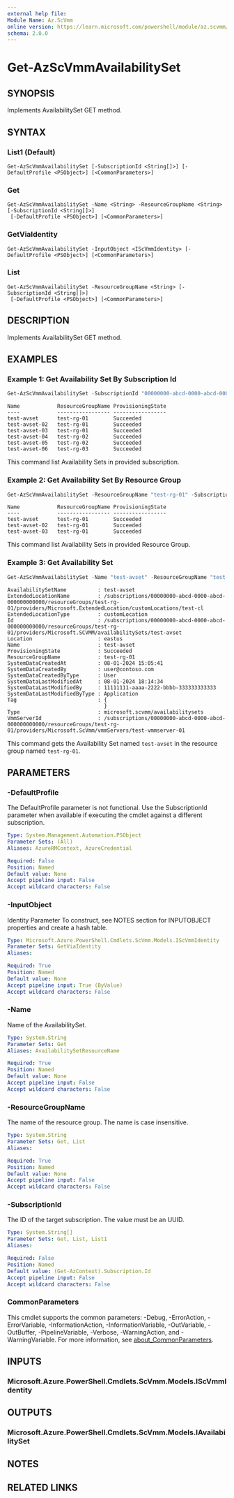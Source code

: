 ```yaml
---
external help file:
Module Name: Az.ScVmm
online version: https://learn.microsoft.com/powershell/module/az.scvmm/get-azscvmmavailabilityset
schema: 2.0.0
---
```


# Get-AzScVmmAvailabilitySet

## SYNOPSIS
Implements AvailabilitySet GET method.

## SYNTAX

### List1 (Default)
```
Get-AzScVmmAvailabilitySet [-SubscriptionId <String[]>] [-DefaultProfile <PSObject>] [<CommonParameters>]
```

### Get
```
Get-AzScVmmAvailabilitySet -Name <String> -ResourceGroupName <String> [-SubscriptionId <String[]>]
 [-DefaultProfile <PSObject>] [<CommonParameters>]
```

### GetViaIdentity
```
Get-AzScVmmAvailabilitySet -InputObject <IScVmmIdentity> [-DefaultProfile <PSObject>] [<CommonParameters>]
```

### List
```
Get-AzScVmmAvailabilitySet -ResourceGroupName <String> [-SubscriptionId <String[]>]
 [-DefaultProfile <PSObject>] [<CommonParameters>]
```

## DESCRIPTION
Implements AvailabilitySet GET method.

## EXAMPLES

### Example 1: Get Availability Set By Subscription Id
```powershell
Get-AzScVmmAvailabilitySet -SubscriptionId "00000000-abcd-0000-abcd-000000000000"
```

```output
Name            ResourceGroupName ProvisioningState
----            ----------------- -----------------
test-avset      test-rg-01        Succeeded
test-avset-02   test-rg-01        Succeeded
test-avset-03   test-rg-01        Succeeded
test-avset-04   test-rg-02        Succeeded
test-avset-05   test-rg-02        Succeeded
test-avset-06   test-rg-03        Succeeded
```

This command list Availability Sets in provided subscription.

### Example 2: Get Availability Set By Resource Group
```powershell
Get-AzScVmmAvailabilitySet -ResourceGroupName "test-rg-01" -SubscriptionId "00000000-abcd-0000-abcd-000000000000"
```

```output
Name            ResourceGroupName ProvisioningState
----            ----------------- -----------------
test-avset      test-rg-01        Succeeded
test-avset-02   test-rg-01        Succeeded
test-avset-03   test-rg-01        Succeeded
```

This command list Availability Sets in provided Resource Group.

### Example 3: Get Availability Set
```powershell
Get-AzScVmmAvailabilitySet -Name "test-avset" -ResourceGroupName "test-rg-01" -SubscriptionId "00000000-abcd-0000-abcd-000000000000"
```

```output
AvailabilitySetName          : test-avset
ExtendedLocationName         : /subscriptions/00000000-abcd-0000-abcd-000000000000/resourceGroups/test-rg-01/providers/Microsoft.ExtendedLocation/customLocations/test-cl
ExtendedLocationType         : customLocation
Id                           : /subscriptions/00000000-abcd-0000-abcd-000000000000/resourceGroups/test-rg-01/providers/Microsoft.SCVMM/availabilitySets/test-avset
Location                     : eastus
Name                         : test-avset
ProvisioningState            : Succeeded
ResourceGroupName            : test-rg-01
SystemDataCreatedAt          : 08-01-2024 15:05:41
SystemDataCreatedBy          : user@contoso.com
SystemDataCreatedByType      : User
SystemDataLastModifiedAt     : 08-01-2024 18:14:34
SystemDataLastModifiedBy     : 11111111-aaaa-2222-bbbb-333333333333
SystemDataLastModifiedByType : Application
Tag                          : {
                               }
Type                         : microsoft.scvmm/availabilitysets
VmmServerId                  : /subscriptions/00000000-abcd-0000-abcd-000000000000/resourceGroups/test-rg-01/providers/Microsoft.ScVmm/vmmServers/test-vmmserver-01
```

This command gets the Availability Set named `test-avset` in the resource group named `test-rg-01`.

## PARAMETERS

### -DefaultProfile
The DefaultProfile parameter is not functional.
Use the SubscriptionId parameter when available if executing the cmdlet against a different subscription.

```yaml
Type: System.Management.Automation.PSObject
Parameter Sets: (All)
Aliases: AzureRMContext, AzureCredential

Required: False
Position: Named
Default value: None
Accept pipeline input: False
Accept wildcard characters: False
```

### -InputObject
Identity Parameter
To construct, see NOTES section for INPUTOBJECT properties and create a hash table.

```yaml
Type: Microsoft.Azure.PowerShell.Cmdlets.ScVmm.Models.IScVmmIdentity
Parameter Sets: GetViaIdentity
Aliases:

Required: True
Position: Named
Default value: None
Accept pipeline input: True (ByValue)
Accept wildcard characters: False
```

### -Name
Name of the AvailabilitySet.

```yaml
Type: System.String
Parameter Sets: Get
Aliases: AvailabilitySetResourceName

Required: True
Position: Named
Default value: None
Accept pipeline input: False
Accept wildcard characters: False
```

### -ResourceGroupName
The name of the resource group.
The name is case insensitive.

```yaml
Type: System.String
Parameter Sets: Get, List
Aliases:

Required: True
Position: Named
Default value: None
Accept pipeline input: False
Accept wildcard characters: False
```

### -SubscriptionId
The ID of the target subscription.
The value must be an UUID.

```yaml
Type: System.String[]
Parameter Sets: Get, List, List1
Aliases:

Required: False
Position: Named
Default value: (Get-AzContext).Subscription.Id
Accept pipeline input: False
Accept wildcard characters: False
```

### CommonParameters
This cmdlet supports the common parameters: -Debug, -ErrorAction, -ErrorVariable, -InformationAction, -InformationVariable, -OutVariable, -OutBuffer, -PipelineVariable, -Verbose, -WarningAction, and -WarningVariable. For more information, see [about_CommonParameters](http://go.microsoft.com/fwlink/?LinkID=113216).

## INPUTS

### Microsoft.Azure.PowerShell.Cmdlets.ScVmm.Models.IScVmmIdentity

## OUTPUTS

### Microsoft.Azure.PowerShell.Cmdlets.ScVmm.Models.IAvailabilitySet

## NOTES

## RELATED LINKS

